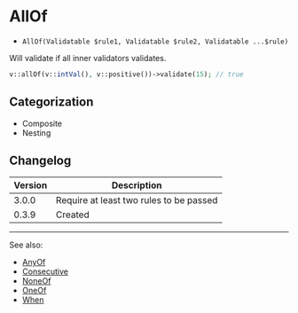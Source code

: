# AllOf

- `AllOf(Validatable $rule1, Validatable $rule2, Validatable ...$rule)`

Will validate if all inner validators validates.

```php
v::allOf(v::intVal(), v::positive())->validate(15); // true
```

## Categorization

- Composite
- Nesting

## Changelog

Version | Description
--------|-------------
  3.0.0 | Require at least two rules to be passed
  0.3.9 | Created

***
See also:

- [AnyOf](AnyOf.md)
- [Consecutive](Consecutive.md)
- [NoneOf](NoneOf.md)
- [OneOf](OneOf.md)
- [When](When.md)
